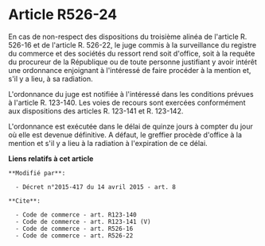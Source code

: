# Article R526-24

En cas de non-respect des dispositions du troisième alinéa de l'article R. 526-16 et de l'article R. 526-22, le juge commis à
la surveillance du registre du commerce et des sociétés du ressort rend soit d'office, soit à la requête du procureur de la
République ou de toute personne justifiant y avoir intérêt une ordonnance enjoignant à l'intéressé de faire procéder à la
mention et, s'il y a lieu, à sa radiation. 

L'ordonnance du juge est notifiée à l'intéressé dans les conditions prévues à l'article R. 123-140. Les voies de recours sont
exercées conformément aux dispositions des articles R. 123-141 et R. 123-142. 

L'ordonnance est exécutée dans le délai de quinze jours à compter du jour où elle est devenue définitive. A défaut, le
greffier procède d'office à la mention et s'il y a lieu à la radiation à l'expiration de ce délai.

**Liens relatifs à cet article**

	**Modifié par**:

	  - Décret n°2015-417 du 14 avril 2015 - art. 8

	**Cite**:

	  - Code de commerce - art. R123-140
	  - Code de commerce - art. R123-141 (V)
	  - Code de commerce - art. R526-16
	  - Code de commerce - art. R526-22
